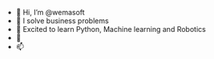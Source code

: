- 👋 Hi, I’m @wemasoft
- 👀 I solve business problems
- 🌱 Excited to learn Python, Machine learning and Robotics
- 💞️ 
- 📫 

<!---
wemasoft/wemasoft is a ✨ special ✨ repository because its `README.md` (this file) appears on your GitHub profile.
You can click the Preview link to take a look at your changes.
--->
